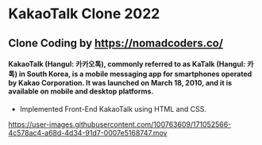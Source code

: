 # KakaoTalk Clone 2022 
## Clone Coding by https://nomadcoders.co/
#### KakaoTalk (Hangul: 카카오톡), commonly referred to as KaTalk (Hangul: 카톡) in South Korea, is a mobile messaging app for smartphones operated by Kakao Corporation. It was launched on March 18, 2010, and it is available on mobile and desktop platforms.

- Implemented Front-End KakaoTalk using HTML and CSS.


https://user-images.githubusercontent.com/100763609/171052566-4c578ac4-a68d-4d34-91d7-0007e5168747.mov
